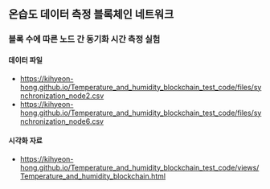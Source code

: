 ## 온습도 데이터 측정 블록체인 네트워크

### 블록 수에 따른 노드 간 동기화 시간 측정 실험

#### 데이터 파일

- https://kihyeon-hong.github.io/Temperature_and_humidity_blockchain_test_code/files/synchronization_node2.csv
- https://kihyeon-hong.github.io/Temperature_and_humidity_blockchain_test_code/files/synchronization_node6.csv

#### 시각화 자료

- https://kihyeon-hong.github.io/Temperature_and_humidity_blockchain_test_code/views/Temperature_and_humidity_blockchain.html
